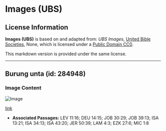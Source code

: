 # Images (UBS)

## License Information

**Images (UBS)** is based on and adapted from: _UBS Images_, [United Bible Societies](https://unitedbiblesocieties.org/), None, which is licensed under a [Public Domain CC0](https://creativecommons.org/public-domain/cc0/).

This markdown version is provided under the same license.



--------------------------------

## Burung unta (id: 284948)

### Image Content

![Image](https://cdn.aquifer.bible/aquifer-content/resources/Media/WEB-0692_ostrich.jpg)

[link](https://cdn.aquifer.bible/aquifer-content/resources/Media/WEB-0692_ostrich.jpg)

* **Associated Passages:** LEV 11:16; DEU 14:15; JOB 30:29; JOB 39:13; ISA 13:21; ISA 34:13; ISA 43:20; JER 50:39; LAM 4:3; EZK 27:6; MIC 1:8

